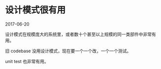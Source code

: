 # 设计模式很有用
2017-06-20

设计模式在规模庞大的系统里，或者数十个甚至以上规模的同一类部件中非常有用。

旧 codebase 没用设计模式，现在要一个一个改，一个一个测试。

unit test 也非常有用。